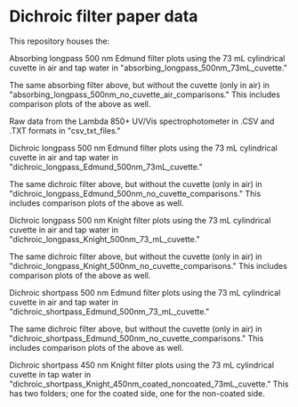 # Dichroic filter paper data 

This repository houses the:

Absorbing longpass 500 nm Edmund filter plots using the 73 mL cylindrical cuvette in air and tap water in "absorbing_longpass_500nm_73mL_cuvette."

The same absorbing filter above, but without the cuvette (only in air) in "absorbing_longpass_500nm_no_cuvette_air_comparisons." This includes comparison plots of the above as well. 

Raw data from the Lambda 850+ UV/Vis spectrophotometer in .CSV and .TXT formats in "csv_txt_files."

Dichroic longpass 500 nm Edmund filter plots using the 73 mL cylindrical cuvette in air and tap water in "dichroic_longpass_Edmund_500nm_73mL_cuvette."

The same dichroic filter above, but without the cuvette (only in air) in "dichroic_longpass_Edmund_500nm_no_cuvette_comparisons." This includes comparison plots of the above as well. 

Dichroic longpass 500 nm Knight filter plots using the 73 mL cylindrical cuvette in air and tap water in "dichroic_longpass_Knight_500nm_73_mL_cuvette."

The same dichroic filter above, but without the cuvette (only in air) in "dichroic_longpass_Knight_500nm_no_cuvette_comparisons." This includes comparison plots of the above as well.

Dichroic shortpass 500 nm Edmund filter plots using the 73 mL cylindrical cuvette in air and tap water in "dichroic_shortpass_Edmund_500nm_73_mL_cuvette." 

The same dichroic filter above, but without the cuvette (only in air) in "dichroic_shortpass_Edmund_500nm_no_cuvette_comparisons." This includes comparison plots of the above as well.

Dichroic shortpass 450 nm Knight filter plots using the 73 mL cylindrical cuvette in tap water in "dichroic_shortpass_Knight_450nm_coated_noncoated_73mL_cuvette." This has two folders; one for the coated side, one for the non-coated side.
